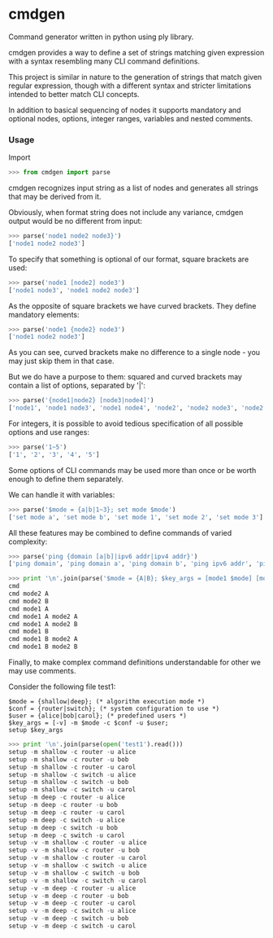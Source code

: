 # cmdgen

Command generator written in python using ply library.

cmdgen provides a way to define a set of strings matching given expression with a syntax resembling many CLI command definitions. 

This project is similar in nature to the generation of strings that match given regular expression, though with a different syntax and stricter limitations intended to better match CLI concepts.

In addition to basical sequencing of nodes it supports mandatory and optional nodes, options, integer ranges, variables and nested comments.

### Usage

Import 
```python
>>> from cmdgen import parse
```

cmdgen recognizes input string as a list of nodes and generates all strings that may be derived from it.

Obviously, when format string does not include any variance, cmdgen output would be no different from input:
```python
>>> parse('node1 node2 node3}')
['node1 node2 node3']
```

To specify that something is optional of our format, square brackets are used:
```python
>>> parse('node1 [node2] node3')
['node1 node3', 'node1 node2 node3']
```

As the opposite of square brackets we have curved brackets. They define mandatory elements:
```python
>>> parse('node1 {node2} node3')
['node1 node2 node3']
```

As you can see, curved brackets make no difference to a single node - you may just skip them in that case.

But we do have a purpose to them: squared and curved brackets may contain a list of options, separated by '|':
```python
>>> parse('{node1|node2} [node3|node4]')
['node1', 'node1 node3', 'node1 node4', 'node2', 'node2 node3', 'node2 node4']
```
For integers, it is possible to avoid tedious specification of all possible options and use ranges:
```python
>>> parse('1~5')
['1', '2', '3', '4', '5']
```

Some options of CLI commands may be used more than once or be worth enough to define them separately.

We can handle it with variables:

```python
>>> parse('$mode = {a|b|1~3}; set mode $mode')
['set mode a', 'set mode b', 'set mode 1', 'set mode 2', 'set mode 3']
```

All these features may be combined to define commands of varied complexity:
```python
>>> parse('ping {domain [a|b]|ipv6 addr|ipv4 addr}')
['ping domain', 'ping domain a', 'ping domain b', 'ping ipv6 addr', 'ping ipv4 addr']
```
```python
>>> print '\n'.join(parse('$mode = {A|B}; $key_args = [mode1 $mode] [mode2 $mode]; cmd $key_args')))
cmd
cmd mode2 A
cmd mode2 B
cmd mode1 A
cmd mode1 A mode2 A
cmd mode1 A mode2 B
cmd mode1 B
cmd mode1 B mode2 A
cmd mode1 B mode2 B
```
Finally, to make complex command definitions understandable for other we may use comments.

Consider the following file test1:
```
$mode = {shallow|deep}; (* algorithm execution mode *)
$conf = {router|switch}; (* system configuration to use *)
$user = {alice|bob|carol}; (* predefined users *)
$key_args = [-v] -m $mode -c $conf -u $user;
setup $key_args
```

```python
>>> print '\n'.join(parse(open('test1').read()))
setup -m shallow -c router -u alice
setup -m shallow -c router -u bob
setup -m shallow -c router -u carol
setup -m shallow -c switch -u alice
setup -m shallow -c switch -u bob
setup -m shallow -c switch -u carol
setup -m deep -c router -u alice
setup -m deep -c router -u bob
setup -m deep -c router -u carol
setup -m deep -c switch -u alice
setup -m deep -c switch -u bob
setup -m deep -c switch -u carol
setup -v -m shallow -c router -u alice
setup -v -m shallow -c router -u bob
setup -v -m shallow -c router -u carol
setup -v -m shallow -c switch -u alice
setup -v -m shallow -c switch -u bob
setup -v -m shallow -c switch -u carol
setup -v -m deep -c router -u alice
setup -v -m deep -c router -u bob
setup -v -m deep -c router -u carol
setup -v -m deep -c switch -u alice
setup -v -m deep -c switch -u bob
setup -v -m deep -c switch -u carol
```

